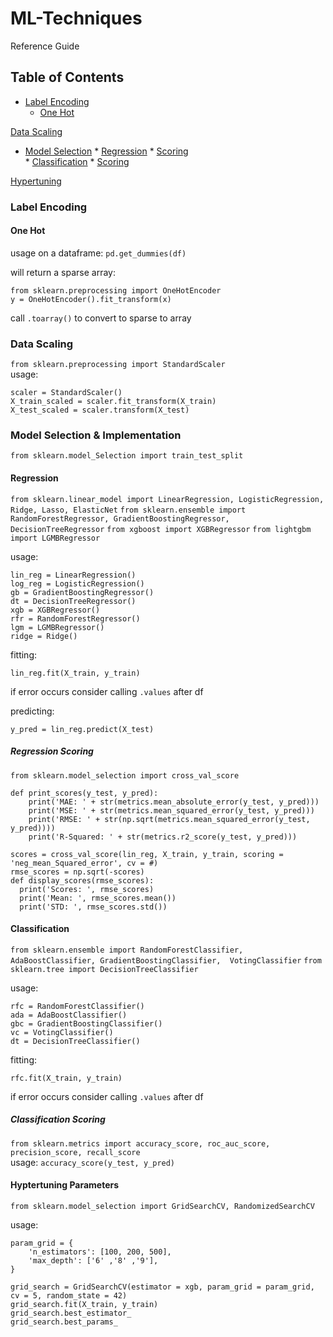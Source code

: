 # ML-Techniques
Reference Guide 

## Table of Contents
* [Label Encoding](#Label-Encoding)
    * [One Hot](#One-Hot)  
  
[Data Scaling](#Data-Scaling)  
  
* [Model Selection](#Model-Selection)
      * [Regression](#Regression)
            * [Scoring](#Regression-Scoring)    
      * [Classification](#Classification)
            * [Scoring](#Classification-Scoring)  
  
[Hypertuning](#Hypertuning-Parameters)  

### Label Encoding

#### One Hot
usage on a dataframe: ```pd.get_dummies(df)```
  
will return a sparse array: 
```
from sklearn.preprocessing import OneHotEncoder
y = OneHotEncoder().fit_transform(x)
```
call ```.toarray()``` to convert to sparse to array 

### Data Scaling
```from sklearn.preprocessing import StandardScaler```  
usage:  
```
scaler = StandardScaler()
X_train_scaled = scaler.fit_transform(X_train)
X_test_scaled = scaler.transform(X_test)
```
  
### Model Selection & Implementation
```from sklearn.model_Selection import train_test_split```

#### Regression
```from sklearn.linear_model import LinearRegression, LogisticRegression, Ridge, Lasso, ElasticNet```
```from sklearn.ensemble import RandomForestRegressor, GradientBoostingRegressor, DecisionTreeRegressor```
```from xgboost import XGBRegressor```
```from lightgbm import LGMBRegressor```  
  
usage: 
```   
lin_reg = LinearRegression()
log_reg = LogisticRegression()
gb = GradientBoostingRegressor()
dt = DecisionTreeRegressor()
xgb = XGBRegressor()
rfr = RandomForestRegressor()
lgm = LGMBRegressor()
ridge = Ridge()
```
  
fitting:
```
lin_reg.fit(X_train, y_train)
```  
if error occurs consider calling ```.values``` after df
    
predicting:  
```
y_pred = lin_reg.predict(X_test)
```
   
##### Regression Scoring
```from sklearn.model_selection import cross_val_score```
  
```
def print_scores(y_test, y_pred):
    print('MAE: ' + str(metrics.mean_absolute_error(y_test, y_pred)))
    print('MSE: ' + str(metrics.mean_squared_error(y_test, y_pred)))
    print('RMSE: ' + str(np.sqrt(metrics.mean_squared_error(y_test, y_pred))))
    print('R-Squared: ' + str(metrics.r2_score(y_test, y_pred)))
 ```
   
```
scores = cross_val_score(lin_reg, X_train, y_train, scoring = 'neg_mean_Squared_error', cv = #)
rmse_scores = np.sqrt(-scores)
def display_scores(rmse_scores):
  print('Scores: ', rmse_scores)
  print('Mean: ', rmse_scores.mean())
  print('STD: ', rmse_scores.std())
```  


#### Classification
```from sklearn.ensemble import RandomForestClassifier, AdaBoostClassifier, GradientBoostingClassifier,  VotingClassifier```
```from sklearn.tree import DecisionTreeClassifier```
   
usage:
```
rfc = RandomForestClassifier()
ada = AdaBoostClassifier()
gbc = GradientBoostingClassifier()
vc = VotingClassifier()
dt = DecisionTreeClassifier()
```
  
fitting:
```
rfc.fit(X_train, y_train)
```  
if error occurs consider calling ```.values``` after df  
  
##### Classification Scoring
```from sklearn.metrics import accuracy_score, roc_auc_score, precision_score, recall_score```  
usage: ```accuracy_score(y_test, y_pred)```

#### Hyptertuning Parameters
```from sklearn.model_selection import GridSearchCV, RandomizedSearchCV```  
  
usage:
```
param_grid = {
    'n_estimators': [100, 200, 500],
    'max_depth': ['6' ,'8' ,'9'],
}
  
grid_search = GridSearchCV(estimator = xgb, param_grid = param_grid, cv = 5, random_state = 42)
grid_search.fit(X_train, y_train)
grid_search.best_estimator_
grid_search.best_params_
```


